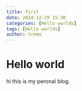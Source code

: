 ```yaml
---
title: first
date: 2024-12-29 15:30
categories: [Hello worlds]
tags: [Hello worlds]
author: tremo
---
```

# Hello world
hi this is my peronal blog.
